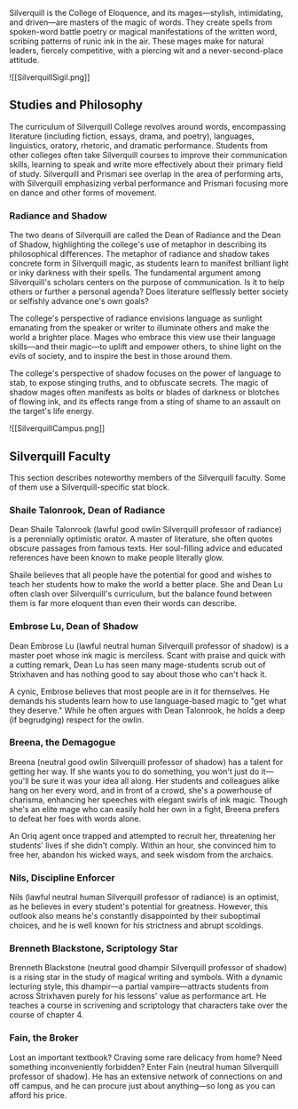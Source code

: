 Silverquill is the College of Eloquence, and its mages—stylish, intimidating, and driven—are masters of the magic of words. They create spells from spoken-word battle poetry or magical manifestations of the written word, scribing patterns of runic ink in the air. These mages make for natural leaders, fiercely competitive, with a piercing wit and a never-second-place attitude.

![[SilverquillSigil.png]]

## Studies and Philosophy
The curriculum of Silverquill College revolves around words, encompassing literature (including fiction, essays, drama, and poetry), languages, linguistics, oratory, rhetoric, and dramatic performance. Students from other colleges often take Silverquill courses to improve their communication skills, learning to speak and write more effectively about their primary field of study. Silverquill and Prismari see overlap in the area of performing arts, with Silverquill emphasizing verbal performance and Prismari focusing more on dance and other forms of movement.
### Radiance and Shadow
The two deans of Silverquill are called the Dean of Radiance and the Dean of Shadow, highlighting the college's use of metaphor in describing its philosophical differences. The metaphor of radiance and shadow takes concrete form in Silverquill magic, as students learn to manifest brilliant light or inky darkness with their spells. The fundamental argument among Silverquill's scholars centers on the purpose of communication. Is it to help others or further a personal agenda? Does literature selflessly better society or selfishly advance one's own goals?

The college's perspective of radiance envisions language as sunlight emanating from the speaker or writer to illuminate others and make the world a brighter place. Mages who embrace this view use their language skills—and their magic—to uplift and empower others, to shine light on the evils of society, and to inspire the best in those around them.

The college's perspective of shadow focuses on the power of language to stab, to expose stinging truths, and to obfuscate secrets. The magic of shadow mages often manifests as bolts or blades of darkness or blotches of flowing ink, and its effects range from a sting of shame to an assault on the target's life energy.

![[SilverquillCampus.png]]

## Silverquill Faculty
This section describes noteworthy members of the Silverquill faculty. Some of them use a Silverquill-specific stat block. 

### Shaile Talonrook, Dean of Radiance
Dean Shaile Talonrook (lawful good owlin Silverquill professor of radiance) is a perennially optimistic orator. A master of literature, she often quotes obscure passages from famous texts. Her soul-filling advice and educated references have been known to make people literally glow.

Shaile believes that all people have the potential for good and wishes to teach her students how to make the world a better place. She and Dean Lu often clash over Silverquill's curriculum, but the balance found between them is far more eloquent than even their words can describe.
### Embrose Lu, Dean of Shadow
Dean Embrose Lu (lawful neutral human Silverquill professor of shadow) is a master poet whose ink magic is merciless. Scant with praise and quick with a cutting remark, Dean Lu has seen many mage-students scrub out of Strixhaven and has nothing good to say about those who can't hack it.

A cynic, Embrose believes that most people are in it for themselves. He demands his students learn how to use language-based magic to "get what they deserve." While he often argues with Dean Talonrook, he holds a deep (if begrudging) respect for the owlin.
### Breena, the Demagogue
Breena (neutral good owlin Silverquill professor of shadow) has a talent for getting her way. If she wants you to do something, you won't just do it—you'll be sure it was your idea all along. Her students and colleagues alike hang on her every word, and in front of a crowd, she's a powerhouse of charisma, enhancing her speeches with elegant swirls of ink magic. Though she's an elite mage who can easily hold her own in a fight, Breena prefers to defeat her foes with words alone.

An Oriq agent once trapped and attempted to recruit her, threatening her students' lives if she didn't comply. Within an hour, she convinced him to free her, abandon his wicked ways, and seek wisdom from the archaics. 
### Nils, Discipline Enforcer
Nils (lawful neutral human Silverquill professor of radiance) is an optimist, as he believes in every student's potential for greatness. However, this outlook also means he's constantly disappointed by their suboptimal choices, and he is well known for his strictness and abrupt scoldings.
### Brenneth Blackstone, Scriptology Star
Brenneth Blackstone (neutral good dhampir Silverquill professor of shadow) is a rising star in the study of magical writing and symbols. With a dynamic lecturing style, this dhampir—a partial vampire—attracts students from across Strixhaven purely for his lessons' value as performance art. He teaches a course in scrivening and scriptology that characters take over the course of chapter 4.
### Fain, the Broker
Lost an important textbook? Craving some rare delicacy from home? Need something inconveniently forbidden? Enter Fain (neutral human Silverquill professor of shadow). He has an extensive network of connections on and off campus, and he can procure just about anything—so long as you can afford his price.